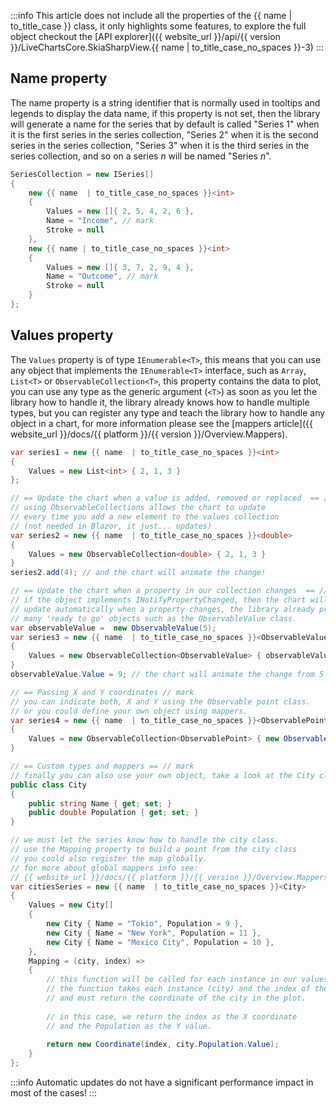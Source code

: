 :::info
This article does not include all the properties of the {{ name | to_title_case }} class, it only highlights some features, to
explore the full object checkout the [API explorer]({{ website_url }}/api/{{ version }}/LiveChartsCore.SkiaSharpView.{{ name  | to_title_case_no_spaces }}-3)
:::

## Name property

The name property is a string identifier that is normally used in tooltips and legends to display the data name,
if this property is not set, then the library will generate a name for the series that by default is called 
"Series 1" when it is the first series in the series collection, "Series 2" when it is the second series in the 
series collection, "Series 3" when it is the third series in the series collection, and so on a series *n* will be 
named "Series *n*".

```csharp
SeriesCollection = new ISeries[]
{
    new {{ name  | to_title_case_no_spaces }}<int>
    {
        Values = new []{ 2, 5, 4, 2, 6 },
        Name = "Income", // mark
        Stroke = null
    },
    new {{ name | to_title_case_no_spaces }}<int>
    {
        Values = new []{ 3, 7, 2, 9, 4 },
        Name = "Outcome", // mark
        Stroke = null
    }
};
```

## Values property

The `Values` property is of type `IEnumerable<T>`, this means that you can use any object that implements the `IEnumerable<T>` interface, 
such as `Array`, `List<T>` or `ObservableCollection<T>`, this property contains the data to plot, you can use any type as the
generic argument (`<T>`) as soon as you let the library how to handle it, the library already knows how to handle multiple types, 
but you can register any type and teach the library how to handle any object in a chart, for more information please see the 
[mappers article]({{ website_url }}/docs/{{ platform }}/{{ version }}/Overview.Mappers).

```csharp
var series1 = new {{ name  | to_title_case_no_spaces }}<int>
{
    Values = new List<int> { 2, 1, 3 }
};

// == Update the chart when a value is added, removed or replaced  == // mark
// using ObservableCollections allows the chart to update
// every time you add a new element to the values collection
// (not needed in Blazor, it just... updates)
var series2 = new {{ name  | to_title_case_no_spaces }}<double>
{
    Values = new ObservableCollection<double> { 2, 1, 3 }
}
series2.add(4); // and the chart will animate the change!

// == Update the chart when a property in our collection changes  == // mark
// if the object implements INotifyPropertyChanged, then the chart will
// update automatically when a property changes, the library already provides
// many 'ready to go' objects such as the ObservableValue class.
var observableValue =  new ObservableValue(5);
var series3 = new {{ name  | to_title_case_no_spaces }}<ObservableValue>
{
    Values = new ObservableCollection<ObservableValue> { observableValue },
}
observableValue.Value = 9; // the chart will animate the change from 5 to 9!

// == Passing X and Y coordinates // mark 
// you can indicate both, X and Y using the Observable point class.
// or you could define your own object using mappers.
var series4 = new {{ name  | to_title_case_no_spaces }}<ObservablePoint>
{
    Values = new ObservableCollection<ObservablePoint> { new ObservablePoint(2, 6)}
}
```

```csharp
// == Custom types and mappers == // mark
// finally you can also use your own object, take a look at the City class.
public class City 
{
    public string Name { get; set; }
    public double Population { get; set; }
}
```

```csharp
// we must let the series know how to handle the city class.
// use the Mapping property to build a point from the city class
// you could also register the map globally.
// for more about global mappers info see:
// {{ website_url }}/docs/{{ platform }}/{{ version }}/Overview.Mappers
var citiesSeries = new {{ name  | to_title_case_no_spaces }}<City>
{
    Values = new City[]
    { 
        new City { Name = "Tokio", Population = 9 },
        new City { Name = "New York", Population = 11 },
        new City { Name = "Mexico City", Population = 10 },
    },
    Mapping = (city, index) =>
    {
        // this function will be called for each instance in our values array,
        // the function takes each instance (city) and the index of the item in the array as parameters
        // and must return the coordinate of the city in the plot.
        
        // in this case, we return the index as the X coordinate
        // and the Population as the Y value.
        
        return new Coordinate(index, city.Population.Value);
    }
};
```

:::info
Automatic updates do not have a significant performance impact in most of the cases!
:::
